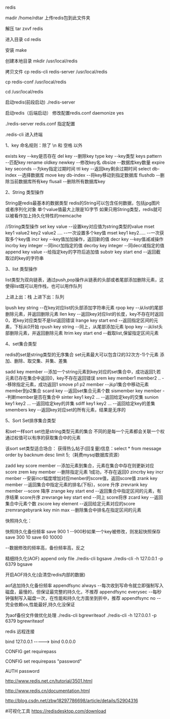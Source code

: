 redis

madir /home/rdtar
上传redis包到此文件夹

解压
tar zxvf redis

进入目录
cd redis

安装
make

创建本地目录
mkdir /usr/local/redis

拷贝文件
cp redis-cli redis-server /usr/local/redis

cp redis-conf /usr/local/redis

cd /usr/local/redis

启动redis(前段启动)
./redis-server

启动redis（后端启动）
修改配置redis.conf
daemonize yes

./redis-server redis.conf 指定配置

.redis-cli 进入终端

1、key 命名规则：除了 \n 和 空格 以外

exists key --key是否存在
del key --删除key
type key --key类型
keys pattern --匹配key
rename oldkey newkey --修改key名
dbsize --数据库key数量
expire key seconds --为key指定过期时间
ttl key --返回key剩余过期时间
select db-index --选择数据库
move key db-index --将key移动到指定数据库
flushdb --删除当前数据库所有key
flusall --删除所有数据库key

2、String 类型操作

String是redis最基本的数据类型
redis的String可以包含任何数据，包括jpg图片或者序列化对象
单个value值最大上限是1G字节
如果只用String类型，redis就可以被看作加上持久化特性的memcache

//String类型操作
set key value --设置key对应值为string类型的value
mset key1 value2 key2 value2 .... --一次设置多个key值
mset key1 key2..... --一次获取多个key值
incr key --key值加加操作，返回新的值
decr key --key值减减操作
incrby key integer --同incr加指定的值
decrby key integer --同decr减指定的值
append key value --给指定key的字符后追加值
substr key start end --返回截取过的key的字符串

3、list 类型操作

list类型为双向链表，通过push,pop操作从链表的头部或者尾部添加删除元素，这使得list既可以用作栈，也可以用作队列

上进上出：栈
上进下出：队列

lpush key string --在key对应list的头部添加字符串元素
rpop key --从list的尾部删除元素，并返回删除元素
llen key --返回key对应list的长度，key不存在时返回0，若key对应类型不是list返回错误
lrange key start end --返回指定区间的元素，下标从0开始
rpush key string --同上，从尾部添加元素
lpop key --从list头部删除元素，并返回删除元素
ltrim key start end --截取list,保留指定区间元素

4、set集合类型

redis的set是string类型的无序集合
set元素最大可以包含(2的32次方-1)个元素
添加、删除、取交集、并集、差集

sadd key member --添加一个string元素到key对应的set集合中，成功返回1;若元素已存在集合中返回0，key不存在返回错误
srem key member1 member2 .. --移除指定元素，成功返回1
smove p1 p2 member --从p1集合中移动元素member到p2集合
scard key --返回set集合元素个数
sismember key member --判断member是否在集合中
sinter key1 key2 ... --返回给定key的交集
sunion key1 key2 ... --返回给定key的并集
sdiff key1 key2 ... --返回给定key的差集
smembers key --返回key对应set的所有元素，结果是无序的

5、Sort Set排序集合类型

和set一样sort set也是string类型元素的集合
不同的是每一个元素都会关联一个权
通过权值可以有序的获取集合中的元素

该sort set类型适合场合：
获得热么帖子(回复量)信息：select * from message order by backnum desc limit 5;（耗费mysql数据库资源）

zadd key score member --添加元素到集合，元素在集合中存在则更新对应score
zrem key member --删除指定元素 1成功，不存在返回0
zincrby key incr menber --安装incr幅度增加对应menber的score值，返回score值
zrank key member --返回集合中指定元素的排名(下标)，score 升序
zrevrank key member --score 降序
zrange key start end --返回集合中指定区间的元素，有序结果 score升序
zrevrange key start end --同上 score将序
zcard key --返回集合中元素个数
zscore key element --返回给定元素对应的score
zremrangebyrank key min max --删除集合中排名在指定区间的元素

快照持久化：

快照持久化备份频率
save 900 1 --900秒如果一个key被修改，则发起快照保存
save 300 10
save 60 10000

--数据修改的频率高，备份频率高，反之

精细持久化(AOF) append only file
./redis-cli bgsave
./redis-cli -h 127.0.0.1 -p 6379 bgsave

开启AOF持久化(会清空redis内部的数据)

aof追加持久化备份频率
appendfsync always --每次收到写命令就立即强制写入磁盘，最慢的，但保证最完整的持久化，不推荐
appendfsync everysec --每秒钟强制写入磁盘一次，在性能和持久化方面坐到折中，推荐
appendfsync no --完全依赖os,性能最好,持久化没保证

为aof备份文件做优化处理
./redis-cli bgrewriteaof
./redis-cli -h 127.0.0.1 -p 6379 bgrewriteaof

redis 远程连接

bind 127.0.0.1 -----> bind 0.0.0.0

CONFIG get requirepass

CONFIG set requirepass "password"

AUTH password

http://www.redis.net.cn/tutorial/3501.html

http://www.redis.cn/documentation.html

http://blog.csdn.net/zbw18297786698/article/details/52904316


#可视化工具
https://redisdesktop.com/download